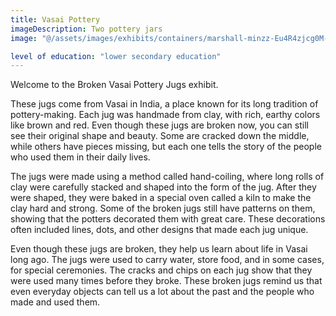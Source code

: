 ```yaml
---
title: Vasai Pottery
imageDescription: Two pottery jars
image: "@/assets/images/exhibits/containers/marshall-minzz-Eu4R4zjcg0M-unsplash.jpg"

level of education: "lower secondary education"
---
```


Welcome to the Broken Vasai Pottery Jugs exhibit.

These jugs come from Vasai in India, a place known for its long tradition of pottery-making. Each jug was handmade from clay, with rich, earthy colors like brown and red. Even though these jugs are broken now, you can still see their original shape and beauty. Some are cracked down the middle, while others have pieces missing, but each one tells the story of the people who used them in their daily lives.

The jugs were made using a method called hand-coiling, where long rolls of clay were carefully stacked and shaped into the form of the jug. After they were shaped, they were baked in a special oven called a kiln to make the clay hard and strong. Some of the broken jugs still have patterns on them, showing that the potters decorated them with great care. These decorations often included lines, dots, and other designs that made each jug unique.

Even though these jugs are broken, they help us learn about life in Vasai long ago. The jugs were used to carry water, store food, and in some cases, for special ceremonies. The cracks and chips on each jug show that they were used many times before they broke. These broken jugs remind us that even everyday objects can tell us a lot about the past and the people who made and used them.
